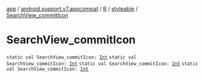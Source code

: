 [app](../../../index.md) / [android.support.v7.appcompat](../../index.md) / [R](../index.md) / [styleable](index.md) / [SearchView_commitIcon](.)

# SearchView_commitIcon

`static val SearchView_commitIcon: `[`Int`](https://kotlinlang.org/api/latest/jvm/stdlib/kotlin/-int/index.html)
`static val SearchView_commitIcon: `[`Int`](https://kotlinlang.org/api/latest/jvm/stdlib/kotlin/-int/index.html)
`static val SearchView_commitIcon: `[`Int`](https://kotlinlang.org/api/latest/jvm/stdlib/kotlin/-int/index.html)
`static val SearchView_commitIcon: `[`Int`](https://kotlinlang.org/api/latest/jvm/stdlib/kotlin/-int/index.html)